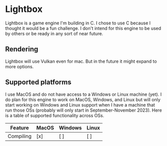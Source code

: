 # Lightbox

Lightbox is a game engine I'm building in C. I chose to use C because I thought
it would be a fun challenge. I don't intend for this engine to be used by others
or be ready in any sort of near future. 

## Rendering

Lightbox will use Vulkan even for mac. But in the future it might expand to more
options.

## Supported platforms

I use MacOS and do not have access to a Windows or Linux machine (yet). I do plan
for this engine to work on MacOS, Windows, and Linux but will only start working
on Windows and Linux support when I have a machine that run those OSs (probably
will only start in September-November 2023). Here is a table of supported functionality
across OSs.

| Feature   | MacOS | Windows | Linux |
| --------- | ----- | ------- | ----- |
| Compiling | [x]   | [ ]     | [ ]   |

